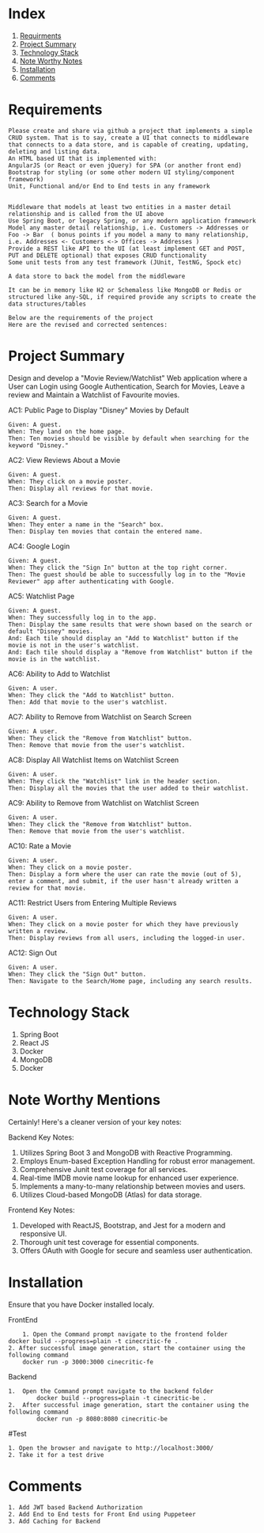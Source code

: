 # Index

1. [Requirments](https://github.com/mohanpakam/cinecritic/edit/main/README.md#requirements)
2. [Project Summary](https://github.com/mohanpakam/cinecritic/edit/main/README.md#project-summary)
3. [Technology Stack](https://github.com/mohanpakam/cinecritic/edit/main/README.md#technology-stack)
4. [Note Worthy Notes](https://github.com/mohanpakam/cinecritic/edit/main/README.md#note-worthy-mentions)
5. [Installation](https://github.com/mohanpakam/cinecritic/edit/main/README.md#installation)
6. [Comments](https://github.com/mohanpakam/cinecritic/edit/main/README.md#installation)

# Requirements

    Please create and share via github a project that implements a simple CRUD system. That is to say, create a UI that connects to middleware that connects to a data store, and is capable of creating, updating, deleting and listing data.
    An HTML based UI that is implemented with:
    AngularJS (or React or even jQuery) for SPA (or another front end)
    Bootstrap for styling (or some other modern UI styling/component framework)
    Unit, Functional and/or End to End tests in any framework


    Middleware that models at least two entities in a master detail relationship and is called from the UI above
    Use Spring Boot, or legacy Spring, or any modern application framework
    Model any master detail relationship, i.e. Customers -> Addresses or Foo -> Bar  ( bonus points if you model a many to many relationship, i.e. Addresses <- Customers <-> Offices -> Addresses )
    Provide a REST like API to the UI (at least implement GET and POST, PUT and DELETE optional) that exposes CRUD functionality
    Some unit tests from any test framework (JUnit, TestNG, Spock etc)

    A data store to back the model from the middleware

    It can be in memory like H2 or Schemaless like MongoDB or Redis or structured like any-SQL, if required provide any scripts to create the data structures/tables

    Below are the requirements of the project
    Here are the revised and corrected sentences:

# Project Summary

Design and develop a "Movie Review/Watchlist" Web application where a User can Login using Google Authentication, Search for Movies, Leave a review and Maintain a Watchlist of Favourite movies.

AC1: Public Page to Display "Disney" Movies by Default

	Given: A guest.
	When: They land on the home page.
	Then: Ten movies should be visible by default when searching for the keyword "Disney."

AC2: View Reviews About a Movie

	Given: A guest.
	When: They click on a movie poster.
	Then: Display all reviews for that movie.

AC3: Search for a Movie

	Given: A guest.
	When: They enter a name in the "Search" box.
	Then: Display ten movies that contain the entered name.

AC4: Google Login

	Given: A guest.
	When: They click the "Sign In" button at the top right corner.
	Then: The guest should be able to successfully log in to the "Movie Reviewer" app after authenticating with Google.

AC5: Watchlist Page

	Given: A guest.
	When: They successfully log in to the app.
	Then: Display the same results that were shown based on the search or default "Disney" movies.
	And: Each tile should display an "Add to Watchlist" button if the movie is not in the user's watchlist.
	And: Each tile should display a "Remove from Watchlist" button if the movie is in the watchlist.

AC6: Ability to Add to Watchlist

	Given: A user.
	When: They click the "Add to Watchlist" button.
	Then: Add that movie to the user's watchlist.

AC7: Ability to Remove from Watchlist on Search Screen

	Given: A user.
	When: They click the "Remove from Watchlist" button.
	Then: Remove that movie from the user's watchlist.

AC8: Display All Watchlist Items on Watchlist Screen

	Given: A user.
	When: They click the "Watchlist" link in the header section.
	Then: Display all the movies that the user added to their watchlist.

AC9: Ability to Remove from Watchlist on Watchlist Screen

	Given: A user.
	When: They click the "Remove from Watchlist" button.
	Then: Remove that movie from the user's watchlist.

AC10: Rate a Movie

	Given: A user.
	When: They click on a movie poster.
	Then: Display a form where the user can rate the movie (out of 5), enter a comment, and submit, if the user hasn't already written a review for that movie.

AC11: Restrict Users from Entering Multiple Reviews

	Given: A user.
	When: They click on a movie poster for which they have previously written a review.
	Then: Display reviews from all users, including the logged-in user.

AC12: Sign Out

	Given: A user.
	When: They click the "Sign Out" button.
	Then: Navigate to the Search/Home page, including any search results.

# Technology Stack

1. Spring Boot
2. React JS
3. Docker
4. MongoDB
5. Docker

# Note Worthy Mentions

Certainly! Here's a cleaner version of your key notes:

Backend Key Notes:

1. Utilizes Spring Boot 3 and MongoDB with Reactive Programming.
2. Employs Enum-based Exception Handling for robust error management.
3. Comprehensive Junit test coverage for all services.
4. Real-time IMDB movie name lookup for enhanced user experience.
5. Implements a many-to-many relationship between movies and users.
6. Utilizes Cloud-based MongoDB (Atlas) for data storage.

Frontend Key Notes:

1. Developed with ReactJS, Bootstrap, and Jest for a modern and responsive UI.
2. Thorough unit test coverage for essential components.
3. Offers OAuth with Google for secure and seamless user authentication.

# Installation

Ensure that you have Docker installed localy.

FrontEnd

    	1. Open the Command prompt navigate to the frontend folder
	docker build --progress=plain -t cinecritic-fe . 
 	2. After successful image generation, start the container using the following command
		docker run -p 3000:3000 cinecritic-fe
Backend

	1.  Open the Command prompt navigate to the backend folder
    		docker build --progress=plain -t cinecritic-be .
	2.  After successful image generation, start the container using the following command
    		docker run -p 8080:8080 cinecritic-be

#Test

	1. Open the browser and navigate to http://localhost:3000/
	2. Take it for a test drive

# Comments

	1. Add JWT based Backend Authorization
 	2. Add End to End tests for Front End using Puppeteer
  	3. Add Caching for Backend
